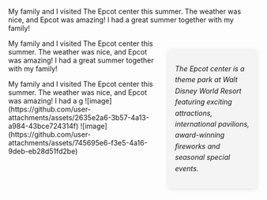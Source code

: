 <!DOCTYPE html>
<html>
<head>
<style>
/* Estilo para el elemento aside */
aside {
  width: 30%; /* Tamaño del aside */
  padding: 15px; /* Espaciado interno */
  margin-left: 15px; /* Separación del contenido principal */
  margin-top: 20px; /* Separación superior */
  float: right; /* El aside se sitúa a la derecha */
  font-style: italic; /* Estilo de fuente en cursiva */
  background-color: #f4f4f4; /* Fondo claro */
  border-radius: 8px; /* Bordes redondeados */
  box-shadow: 0 2px 8px rgba(0, 0, 0, 0.1); /* Sombra ligera */
  line-height: 1.6; /* Mejorar la legibilidad del texto */
}

aside p {
margin: 0;
  color: #555; /* Color de texto más suave */
  font-size: 1rem; /* Tamaño de fuente más legible */
}

/* Estilo para el texto de los párrafos */
p {
font-size: 1rem;
line-height: 1.6;
  color: #333; /* Texto más oscuro para mejor contraste */
  margin-bottom: 15px; /* Separación entre párrafos */
}
</style>
</head>
<body>

<p>My family and I visited The Epcot center this summer. The weather was nice, and Epcot was amazing! I had a great summer together with my family!</p>

<aside>
<p>The Epcot center is a theme park at Walt Disney World Resort featuring exciting attractions, international pavilions, award-winning fireworks and seasonal special events.</p>
</aside>

<p>My family and I visited The Epcot center this summer. The weather was nice, and Epcot was amazing! I had a great summer together with my family!</p>
<p>My family and I visited The Epcot center this summer. The weather was nice, and Epcot was amazing! I had a g
![image](https://github.com/user-attachments/assets/2635e2a6-3b57-4a13-a984-43bce724314f)
![image](https://github.com/user-attachments/assets/745695e6-f3e5-4a16-9deb-eb28d51fd2be)
